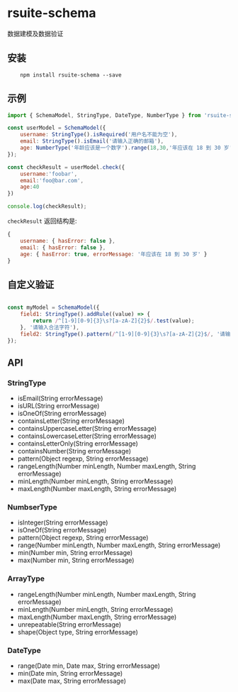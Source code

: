 # rsuite-schema

数据建模及数据验证

## 安装

```
    npm install rsuite-schema --save
```

## 示例

```js
import { SchemaModel, StringType, DateType, NumberType } from 'rsuite-schema';

const userModel = SchemaModel({
    username: StringType().isRequired('用户名不能为空'),
    email: StringType().isEmail('请输入正确的邮箱'),
    age: NumberType('年龄应该是一个数字').range(18,30,'年应该在 18 到 30 岁')
});

const checkResult = userModel.check({
    username:'foobar',
    email:'foo@bar.com',
    age:40
})

console.log(checkResult);
```

`checkResult` 返回结构是:

```js
{
    username: { hasError: false },
    email: { hasError: false },
    age: { hasError: true, errorMessage: '年应该在 18 到 30 岁' }
}
```

## 自定义验证

```js

const myModel = SchemaModel({
    field1: StringType().addRule((value) => {
        return /^[1-9][0-9]{3}\s?[a-zA-Z]{2}$/.test(value);
    }, '请输入合法字符'),
    field2: StringType().pattern(/^[1-9][0-9]{3}\s?[a-zA-Z]{2}$/, '请输入合法字符')
});
```



## API

### StringType

- isEmail(String errorMessage)
- isURL(String errorMessage)
- isOneOf(String errorMessage)
- containsLetter(String errorMessage)
- containsUppercaseLetter(String errorMessage)
- containsLowercaseLetter(String errorMessage)
- containsLetterOnly(String errorMessage)
- containsNumber(String errorMessage)
- pattern(Object regexp, String errorMessage)
- rangeLength(Number minLength, Number maxLength, String errorMessage)
- minLength(Number minLength, String errorMessage)
- maxLength(Number maxLength, String errorMessage)

### NumbserType

- isInteger(String errorMessage)
- isOneOf(String errorMessage)
- pattern(Object regexp, String errorMessage)
- range(Number minLength, Number maxLength, String errorMessage)
- min(Number min, String errorMessage)
- max(Number min, String errorMessage)

### ArrayType
- rangeLength(Number minLength, Number maxLength, String errorMessage)
- minLength(Number minLength, String errorMessage)
- maxLength(Number maxLength, String errorMessage)
- unrepeatable(String errorMessage)
- shape(Object type, String errorMessage)

### DateType
- range(Date min, Date max, String errorMessage)
- min(Date min, String errorMessage)
- max(Date max, String errorMessage)

